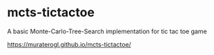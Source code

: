 # mcts-tictactoe
A basic Monte-Carlo-Tree-Search implementation for tic tac toe game


https://muraterogl.github.io/mcts-tictactoe/
